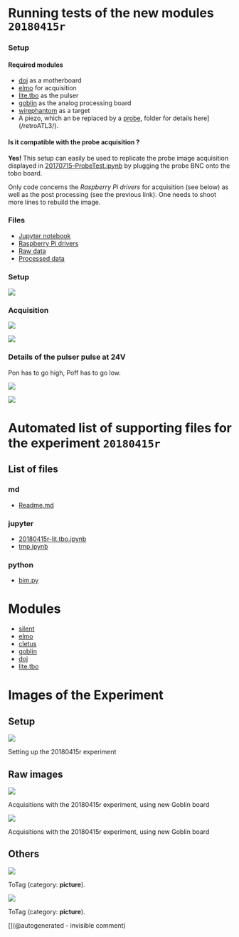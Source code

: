 # Running tests of the new modules `20180415r`

### Setup

#### Required modules 

* [doj](/doj/) as a motherboard
* [elmo](/elmo/) for acquisition
* [lite.tbo](/lite.tbo/) as the pulser
* [goblin](/goblin/) as the analog processing board
* [wirephantom](/wirephantom/) as a target
* A piezo, which an be replaced by a [probe](/include/probes/auto/retroATL3.md), folder for details here](/retroATL3/).

#### Is it compatible with the probe acquisition ?

__Yes!__ This setup can easily be used to replicate the probe image acquisition displayed in [20170715-ProbeTest.ipynb](/elmo/data/20170715-ProbeTest.ipynb) by plugging the probe BNC onto the tobo board.

Only code concerns the _Raspberry Pi drivers_ for acquisition (see below) as well as the post processing (see the previous link). One needs to shoot more lines to rebuild the image.


### Files

* [Jupyter notebook](/include/20180415r/20180415r-lit.tbo.ipynb)
* [Raspberry Pi drivers](/include/20180415r/driver.c)
* [Raw data](/include/20180415r/lit-tbo.DAT)
* [Processed data](/include/20180415r/lit-tbo.npz)

### Setup

![](/include/20180415r/20180415_121351.jpg)

### Acquisition

![](/include/20180415r/Raw_lit-tbo.npz.jpg)

![](/include/20180415r/enveloppe_signal_lit-tbo.npz.jpg)

### Details of the pulser pulse at 24V

Pon has to go high, Poff has to go low.

![](/include/20180415r/scope/RPi-Poff.png)

![](/include/20180415r/scope/RPi-Poff2.png)



# Automated list of supporting files for the __experiment `20180415r`__

## List of files

### md

* [Readme.md](/include/20180415r/Readme.md)


### jupyter

* [20180415r-lit.tbo.ipynb](/include/20180415r/20180415r-lit.tbo.ipynb)
* [tmp.ipynb](/tmp.ipynb)


### python

* [bim.py](/include/20180415r/bim.py)





# Modules

* [silent](/silent/)
* [elmo](/elmo/)
* [cletus](/retired/cletus/)
* [goblin](/goblin/)
* [doj](/doj/)
* [lite.tbo](/lite.tbo/)




# Images of the Experiment

## Setup

![](/include/20180415r/20180415_121351.jpg)

 Setting up the 20180415r experiment

## Raw images

![](/include/20180415r/Raw_lit-tbo.npz.jpg)

 Acquisitions with the 20180415r experiment, using new Goblin board

![](/include/20180415r/enveloppe_signal_lit-tbo.npz.jpg)

 Acquisitions with the 20180415r experiment, using new Goblin board

## Others

![](/include/20180415r/scope/RPi-Poff.png)

ToTag (category: __picture__).

![](/include/20180415r/scope/RPi-Poff2.png)

ToTag (category: __picture__).










[](@autogenerated - invisible comment)